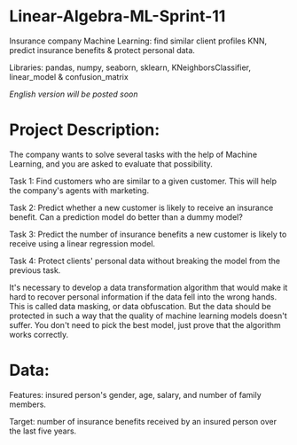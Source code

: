 # Linear-Algebra-ML-Sprint-11
Insurance company Machine Learning: find similar client profiles KNN, predict insurance benefits &amp; protect personal data. 

Libraries: pandas, numpy, seaborn, sklearn, KNeighborsClassifier, linear_model & confusion_matrix

*English version will be posted soon*

# Project Description: 
The company wants to solve several tasks with the help of Machine Learning, and you are asked to evaluate that possibility.

Task 1: Find customers who are similar to a given customer. This will help the company's agents with marketing.

Task 2: Predict whether a new customer is likely to receive an insurance benefit. Can a prediction model do better than a dummy model?

Task 3: Predict the number of insurance benefits a new customer is likely to receive using a linear regression model.

Task 4: Protect clients' personal data without breaking the model from the previous task.

It's necessary to develop a data transformation algorithm that would make it hard to recover personal information if the data fell into the wrong hands. This is called data masking, or data obfuscation. But the data should be protected in such a way that the quality of machine learning models doesn't suffer. You don't need to pick the best model, just prove that the algorithm works correctly.

# Data:

Features: insured person's gender, age, salary, and number of family members.

Target: number of insurance benefits received by an insured person over the last five years.

